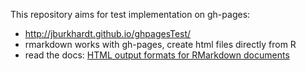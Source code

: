 This repository aims for test implementation on gh-pages:  

* http://jburkhardt.github.io/ghpagesTest/
* rmarkdown works with gh-pages, create html files directly from R
* read the docs: [HTML output formats for RMarkdown documents](https://github.com/juba/rmdformats) 
